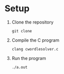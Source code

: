 # Setup

1. Clone the repository
    ```
    git clone 
    ```

2. Compile the C program
    ```
    clang cwordlesolver.c
    ```

3. Run the program
    ```
    ./a.out
    ```
